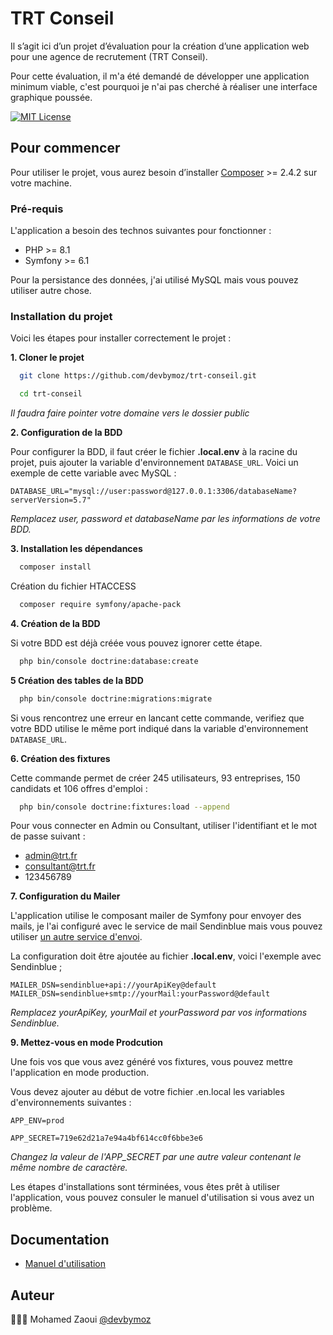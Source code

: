# TRT Conseil
Il s’agit ici d’un projet d’évaluation pour la création d’une application web 
pour une agence de recrutement (TRT Conseil). 

Pour cette évaluation, il m'a été demandé de développer une application 
minimum viable, c'est pourquoi je n'ai pas cherché à réaliser une interface 
graphique poussée.


[![MIT License](https://img.shields.io/badge/License-MIT-green.svg)](https://choosealicense.com/licenses/mit/)


## Pour commencer
Pour utiliser le projet, vous aurez besoin d’installer 
[Composer](https://getcomposer.org/download/) >= 2.4.2 sur votre machine.

### Pré-requis
L'application a besoin des technos suivantes pour fonctionner :
- PHP >= 8.1
- Symfony >= 6.1

Pour la persistance des données, j'ai utilisé MySQL mais vous pouvez utiliser autre chose.

### Installation du projet
Voici les étapes pour installer correctement le projet :

**1. Cloner le projet**
```bash
  git clone https://github.com/devbymoz/trt-conseil.git
```
```bash
  cd trt-conseil
```

*Il faudra faire pointer votre domaine vers le dossier public*

**2. Configuration de la BDD**

Pour configurer la BDD, il faut créer le fichier **.local.env** à la racine du projet, puis ajouter la variable d'environnement `DATABASE_URL`.
Voici un exemple de cette variable avec MySQL :

`DATABASE_URL="mysql://user:password@127.0.0.1:3306/databaseName?serverVersion=5.7"`

*Remplacez user, password et databaseName par les informations de votre BDD.*

**3. Installation les dépendances**

```bash
  composer install
```

Création du fichier HTACCESS
```bash
  composer require symfony/apache-pack
```

**4. Création de la BDD**

Si votre BDD est déjà créée vous pouvez ignorer cette étape.
```bash
  php bin/console doctrine:database:create
```

**5 Création des tables de la BDD**
```bash
  php bin/console doctrine:migrations:migrate
```
Si vous rencontrez une erreur en lancant cette commande, verifiez que votre BDD utilise le même port indiqué dans la variable d'environnement `DATABASE_URL`.

**6. Création des fixtures**

Cette commande permet de créer 245 utilisateurs, 93 entreprises, 150 candidats et 106 offres d'emploi :

```bash
  php bin/console doctrine:fixtures:load --append
```

Pour vous connecter en Admin ou Consultant, utiliser l'identifiant et le mot de passe suivant :
- admin@trt.fr
- consultant@trt.fr
- 123456789

**7. Configuration du Mailer**

L'application utilise le composant mailer de Symfony pour envoyer des mails, je l'ai configuré avec le service de mail Sendinblue mais vous pouvez utiliser [un autre service d'envoi](https://symfony.com/doc/current/mailer.html#transport-setup).

La configuration doit être ajoutée au fichier **.local.env**, voici l'exemple avec Sendinblue ;

`MAILER_DSN=sendinblue+api://yourApiKey@default`
`MAILER_DSN=sendinblue+smtp://yourMail:yourPassword@default`

*Remplacez yourApiKey, yourMail et yourPassword par vos informations Sendinblue.*


**9. Mettez-vous en mode Prodcution**

Une fois vos que vous avez généré vos fixtures, vous pouvez mettre l'application en mode production.

Vous devez ajouter au début de votre fichier .en.local les variables d'environnements suivantes :

`APP_ENV=prod`

`APP_SECRET=719e62d21a7e94a4bf614cc0f6bbe3e6`

*Changez la valeur de l'APP_SECRET par une autre valeur contenant le même nombre de caractère.*


Les étapes d'installations sont términées, vous êtes prêt à utiliser l'application, vous pouvez consuler le manuel d'utilisation si vous avez un problème.
## Documentation

- [Manuel d'utilisation ](https://github.com/devbymoz/trt-conseil/tree/main/public/pdf/documentation-trtconseil.pdf)


## Auteur

👨🏻‍💻 Mohamed Zaoui [@devbymoz](https://github.com/devbymoz)